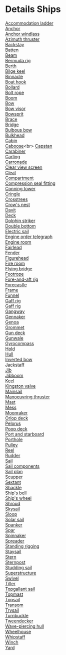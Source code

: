 # Details Ships
[Accommodation ladder](https://en.wikipedia.org/wiki/Accommodation_ladder)<br>
[Anchor](https://en.wikipedia.org/wiki/Anchor)<br>
[Anchor windlass](https://en.wikipedia.org/wiki/Anchor_windlass)<br>
[Azimuth thruster](https://en.wikipedia.org/wiki/Azimuth_thruster)<br>
[Backstay](https://en.wikipedia.org/wiki/Backstay)<br>
[Batten](https://en.wikipedia.org/wiki/Batten)<br>
[Beam](https://en.wikipedia.org/wiki/Beam_(nautical))<br>
[Bermuda rig](https://en.wikipedia.org/wiki/Bermuda_rig)<br>
[Berth](https://en.wikipedia.org/wiki/Berth_(sleeping))<br>
[Bilge keel](https://en.wikipedia.org/wiki/Bilge_keel)<br>
[Binnacle](https://en.wikipedia.org/wiki/Binnacle)<br>
[Boat hook](https://en.wikipedia.org/wiki/Boat_hook)<br>
[Bollard](https://en.wikipedia.org/wiki/Bitts)<br>
[Bolt rope](https://en.wikipedia.org/wiki/Bolt_rope)<br>
[Boom](https://en.wikipedia.org/wiki/Boom_(sailing))<br>
[Bow](https://en.wikipedia.org/wiki/Bow_(ship))<br>
[Bow visor](https://en.wikipedia.org/wiki/Bow_visor)<br>
[Bowsprit](https://en.wikipedia.org/wiki/Bowsprit)<br>
[Brace](https://en.wikipedia.org/wiki/Brace_(sailing))<br>
[Bridge](https://en.wikipedia.org/wiki/Bridge_(nautical))<br>
[Bulbous bow](https://en.wikipedia.org/wiki/Bulbous_bow)<br>
[Bulkhead](https://en.wikipedia.org/wiki/Bulkhead_(partition))<br>
[Cabin](https://en.wikipedia.org/wiki/Cabin_(ship))<br>
[Caboose](https://en.wikipedia.org/wiki/Caboose_(ship%27s_galley))<br>
[Capstan](https://en.wikipedia.org/wiki/Capstan_(nautical))<br>
[Carabiner](https://en.wikipedia.org/wiki/Carabiner)<br>
[Carling](https://en.wikipedia.org/wiki/Carling_(sailing))<br>
[Carronade](https://en.wikipedia.org/wiki/Carronade)<br>
[Clear view screen](https://en.wikipedia.org/wiki/Clear_view_screen)<br>
[Cleat](https://en.wikipedia.org/wiki/Cleat_(nautical))<br>
[Compartment](https://en.wikipedia.org/wiki/Compartment_(ship))<br>
[Compression seal fitting](https://en.wikipedia.org/wiki/Compression_seal_fitting)<br>
[Conning tower](https://en.wikipedia.org/wiki/Conning_tower)<br>
[Cringle](https://en.wikipedia.org/wiki/Cringle)<br>
[Crosstrees](https://en.wikipedia.org/wiki/Crosstrees)<br>
[Crow's nest](https://en.wikipedia.org/wiki/Crow's_nest)<br>
[Davit](https://en.wikipedia.org/wiki/Davit)<br>
[Deck](https://en.wikipedia.org/wiki/Deck_(ship))<br>
[Dolphin striker](https://en.wikipedia.org/wiki/Dolphin_striker)<br>
[Double bottom](https://en.wikipedia.org/wiki/Double_bottom)<br>
[Electric sail](https://en.wikipedia.org/wiki/Electric_sail)<br>
[Engine order telegraph](https://en.wikipedia.org/wiki/Engine_order_telegraph)<br>
[Engine room](https://en.wikipedia.org/wiki/Engine_room)<br>
[Fairlead](https://en.wikipedia.org/wiki/Fairlead)<br>
[Fender](https://en.wikipedia.org/wiki/Fender_(boating))<br>
[Figurehead](https://en.wikipedia.org/wiki/Figurehead_(object))<br>
[Fire room](https://en.wikipedia.org/wiki/Fire_room)<br>
[Flying bridge](https://en.wikipedia.org/wiki/Flying_bridge)<br>
[Footrope](https://en.wikipedia.org/wiki/Footrope)<br>
[Fore-and-aft rig](https://en.wikipedia.org/wiki/Fore-and-aft_rig)<br>
[Forecastle](https://en.wikipedia.org/wiki/Forecastle)<br>
[Frame](https://en.wikipedia.org/wiki/Frame_(nautical))<br>
[Funnel](https://en.wikipedia.org/wiki/Funnel_(ship))<br>
[Gaff rig](https://en.wikipedia.org/wiki/Gaff_rig)<br>
[Gaff rig](https://en.wikipedia.org/wiki/Gaff_rig)<br>
[Gangway](https://en.wikipedia.org/wiki/Gangway)<br>
[Gennaker](https://en.wikipedia.org/wiki/Gennaker)<br>
[Genoa](https://en.wikipedia.org/wiki/Genoa_(sail))<br>
[Grommet](https://en.wikipedia.org/wiki/Grommet)<br>
[Gun deck](https://en.wikipedia.org/wiki/Gun_deck)<br>
[Gunwale](https://en.wikipedia.org/wiki/Gunwale)<br>
[Gyrocompass](https://en.wikipedia.org/wiki/Gyrocompass)<br>
[Hold](https://en.wikipedia.org/wiki/Hold_(compartment))<br>
[Hull](https://en.wikipedia.org/wiki/Hull_(watercraft))<br>
[Inverted bow](https://en.wikipedia.org/wiki/Inverted_bow)<br>
[Jackstaff](https://en.wikipedia.org/wiki/Jackstaff)<br>
[Jib](https://en.wikipedia.org/wiki/Jib)<br>
[Jibboom](https://en.wikipedia.org/wiki/Jibboom)<br>
[Keel](https://en.wikipedia.org/wiki/Keel)<br>
[Kingston valve](https://en.wikipedia.org/wiki/Kingston_valve)<br>
[Mainsail](https://en.wikipedia.org/wiki/Mainsail)<br>
[Manoeuvring thruster](https://en.wikipedia.org/wiki/Manoeuvring_thruster)<br>
[Mast](https://en.wikipedia.org/wiki/Mast_(sailing))<br>
[Mess](https://en.wikipedia.org/wiki/Mess)<br>
[Moonraker](https://en.wikipedia.org/wiki/Moonraker_(sail))<br>
[Orlop deck](https://en.wikipedia.org/wiki/Orlop_deck)<br>
[Pelorus](https://en.wikipedia.org/wiki/Pelorus_(instrument))<br>
[Poop deck](https://en.wikipedia.org/wiki/Poop_deck)<br>
[Port and starboard](https://en.wikipedia.org/wiki/Port_and_starboard)<br>
[Porthole](https://en.wikipedia.org/wiki/Porthole)<br>
[Pulley](https://en.wikipedia.org/wiki/Pulley)<br>
[Reel](https://en.wikipedia.org/wiki/Reel)<br>
[Rudder](https://en.wikipedia.org/wiki/Rudder)<br>
[Sail](https://en.wikipedia.org/wiki/Sail)<br>
[Sail components](https://en.wikipedia.org/wiki/Sail_components)<br>
[Sail plan](https://en.wikipedia.org/wiki/Sail_plan)<br>
[Scupper](https://en.wikipedia.org/wiki/Scupper)<br>
[Sextant](https://en.wikipedia.org/wiki/Sextant)<br>
[Shackle](https://en.wikipedia.org/wiki/Shackle)<br>
[Ship's bell](https://en.wikipedia.org/wiki/Ship%27s_bell)<br>
[Ship's wheel](https://en.wikipedia.org/wiki/Ship%27s_wheel)<br>
[Shroud](https://en.wikipedia.org/wiki/Shroud_(sailing))<br>
[Skysail](https://en.wikipedia.org/wiki/Skysail)<br>
[Sloop](https://en.wikipedia.org/wiki/Sloop)<br>
[Solar sail](https://en.wikipedia.org/wiki/Solar_sail)<br>
[Spanker](https://en.wikipedia.org/wiki/Spanker_(sail))<br>
[Spar](https://en.wikipedia.org/wiki/Spar_(sailing))<br>
[Spinnaker](https://en.wikipedia.org/wiki/Spinnaker)<br>
[Spreader](https://en.wikipedia.org/wiki/Spreader_(sailboat))<br>
[Standing rigging](https://en.wikipedia.org/wiki/Standing_rigging)<br>
[Staysail](https://en.wikipedia.org/wiki/Staysail)<br>
[Stern](https://en.wikipedia.org/wiki/Stern)<br>
[Sternpost](https://en.wikipedia.org/wiki/Sternpost)<br>
[Studding sail](https://en.wikipedia.org/wiki/Studding_sail)<br>
[Superstructure](https://en.wikipedia.org/wiki/Superstructure)<br>
[Swivel](https://en.wikipedia.org/wiki/Swivel)<br>
[Tiller](https://en.wikipedia.org/wiki/Tiller)<br>
[Topgallant sail](https://en.wikipedia.org/wiki/Topgallant_sail)<br>
[Topmast](https://en.wikipedia.org/wiki/Topmast)<br>
[Topsail](https://en.wikipedia.org/wiki/Topsail)<br>
[Transom](https://en.wikipedia.org/wiki/Transom_(nautical))<br>
[Trysail](https://en.wikipedia.org/wiki/Trysail)<br>
[Turnbuckle](https://en.wikipedia.org/wiki/Turnbuckle)<br>
[Tweendecker](https://en.wikipedia.org/wiki/Tweendecker)<br>
[Wave-piercing hull](https://en.wikipedia.org/wiki/Wave-piercing_hull)<br>
[Wheelhouse](https://en.wikipedia.org/wiki/Wheelhouse)<br>
[Whipstaff](https://en.wikipedia.org/wiki/Whipstaff)<br>
[Winch](https://en.wikipedia.org/wiki/Winch)<br>
[Yard](https://en.wikipedia.org/wiki/Yard_(sailing))<br>
